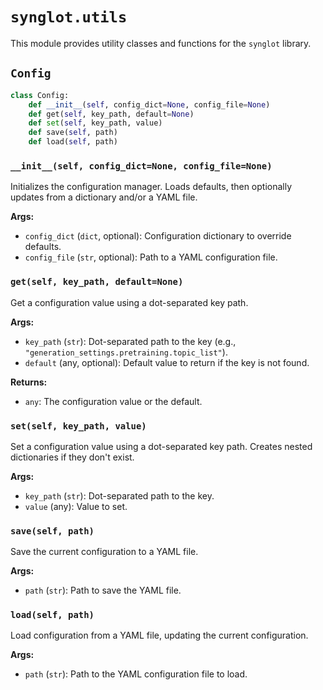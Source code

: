 # `synglot.utils`

This module provides utility classes and functions for the `synglot` library.

## `Config`

```python
class Config:
    def __init__(self, config_dict=None, config_file=None)
    def get(self, key_path, default=None)
    def set(self, key_path, value)
    def save(self, path)
    def load(self, path)
```

### `__init__(self, config_dict=None, config_file=None)`
Initializes the configuration manager. Loads defaults, then optionally updates from a dictionary and/or a YAML file.

**Args:**
- `config_dict` (`dict`, optional): Configuration dictionary to override defaults.
- `config_file` (`str`, optional): Path to a YAML configuration file.

### `get(self, key_path, default=None)`
Get a configuration value using a dot-separated key path.

**Args:**
- `key_path` (`str`): Dot-separated path to the key (e.g., `"generation_settings.pretraining.topic_list"`).
- `default` (any, optional): Default value to return if the key is not found.

**Returns:**
- `any`: The configuration value or the default.

### `set(self, key_path, value)`
Set a configuration value using a dot-separated key path. Creates nested dictionaries if they don't exist.

**Args:**
- `key_path` (`str`): Dot-separated path to the key.
- `value` (any): Value to set.

### `save(self, path)`
Save the current configuration to a YAML file.

**Args:**
- `path` (`str`): Path to save the YAML file.

### `load(self, path)`
Load configuration from a YAML file, updating the current configuration.

**Args:**
- `path` (`str`): Path to the YAML configuration file to load. 